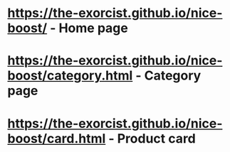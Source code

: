 # https://the-exorcist.github.io/nice-boost/ - Home page
# https://the-exorcist.github.io/nice-boost/category.html - Category page
# https://the-exorcist.github.io/nice-boost/card.html - Product card
